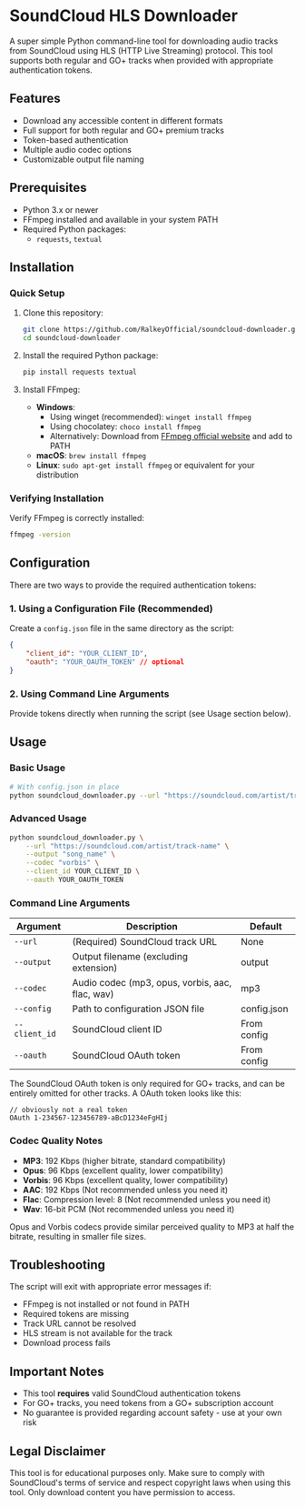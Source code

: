 # SoundCloud HLS Downloader

A super simple Python command-line tool for downloading audio tracks from SoundCloud using HLS (HTTP Live Streaming) protocol. This tool supports both regular and GO+ tracks when provided with appropriate authentication tokens.

## Features

- Download any accessible content in different formats
- Full support for both regular and GO+ premium tracks
- Token-based authentication
- Multiple audio codec options
- Customizable output file naming

## Prerequisites

- Python 3.x or newer
- FFmpeg installed and available in your system PATH
- Required Python packages:
  - `requests`, `textual`

## Installation

### Quick Setup

1. Clone this repository:
   ```bash
   git clone https://github.com/RalkeyOfficial/soundcloud-downloader.git
   cd soundcloud-downloader
   ```

2. Install the required Python package:
   ```bash
   pip install requests textual
   ```

3. Install FFmpeg:
   - **Windows**:
     - Using winget (recommended): `winget install ffmpeg`
     - Using chocolatey: `choco install ffmpeg`
     - Alternatively: Download from [FFmpeg official website](https://ffmpeg.org/download.html) and add to PATH
   - **macOS**: `brew install ffmpeg`
   - **Linux**: `sudo apt-get install ffmpeg` or equivalent for your distribution

### Verifying Installation

Verify FFmpeg is correctly installed:
```bash
ffmpeg -version
```

## Configuration

There are two ways to provide the required authentication tokens:

### 1. Using a Configuration File (Recommended)

Create a `config.json` file in the same directory as the script:

```json
{
	"client_id": "YOUR_CLIENT_ID",
	"oauth": "YOUR_OAUTH_TOKEN" // optional
}
```

### 2. Using Command Line Arguments

Provide tokens directly when running the script (see Usage section below).

## Usage

### Basic Usage

```bash
# With config.json in place
python soundcloud_downloader.py --url "https://soundcloud.com/artist/track-name" --output "song_name"
```

### Advanced Usage

```bash
python soundcloud_downloader.py \
    --url "https://soundcloud.com/artist/track-name" \
    --output "song_name" \
    --codec "vorbis" \
    --client_id YOUR_CLIENT_ID \
    --oauth YOUR_OAUTH_TOKEN
```

### Command Line Arguments

| Argument | Description | Default |
|----------|-------------|---------|
| `--url` | (Required) SoundCloud track URL | None |
| `--output` | Output filename (excluding extension) | output |
| `--codec` | Audio codec (mp3, opus, vorbis, aac, flac, wav) | mp3 |
| `--config` | Path to configuration JSON file | config.json |
| `--client_id` | SoundCloud client ID | From config |
| `--oauth` | SoundCloud OAuth token | From config |

The SoundCloud OAuth token is only required for GO+ tracks, and can be entirely omitted for other tracks.
A OAuth token looks like this:
```
// obviously not a real token
OAuth 1-234567-123456789-aBcD1234eFgHIj
```

### Codec Quality Notes

- **MP3**: 192 Kbps (higher bitrate, standard compatibility)
- **Opus**: 96 Kbps (excellent quality, lower compatibility)
- **Vorbis**: 96 Kbps (excellent quality, lower compatibility)
- **AAC**: 192 Kbps (Not recommended unless you need it)
- **Flac**: Compression level: 8 (Not recommended unless you need it)
- **Wav**: 16-bit PCM (Not recommended unless you need it)

Opus and Vorbis codecs provide similar perceived quality to MP3 at half the bitrate, resulting in smaller file sizes.

## Troubleshooting

The script will exit with appropriate error messages if:

- FFmpeg is not installed or not found in PATH
- Required tokens are missing
- Track URL cannot be resolved
- HLS stream is not available for the track
- Download process fails

## Important Notes

- This tool **requires** valid SoundCloud authentication tokens
- For GO+ tracks, you need tokens from a GO+ subscription account
- No guarantee is provided regarding account safety - use at your own risk

## Legal Disclaimer

This tool is for educational purposes only. Make sure to comply with SoundCloud's terms of service and respect copyright laws when using this tool. Only download content you have permission to access.
